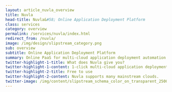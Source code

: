 ```yaml
---
layout: article_nuvla_overview
title: Nuvla
head-title: Nuvla&#58; Online Application Deployment Platform
class: services
category: overview
permalink: /services/nuvla/index.html
redirect_from: /nuvla/
image: /img/design/slipstream_category.png
sub: overview
subtitle: Online Application Deployment Platform
summary: Online PaaS for multi-cloud application deployment automation.
twitter-highlight-1-title: What does Nuvla give you?
twitter-highlight-1-content: 1-click multi-cloud application deployment service. Real multi-cloud software solution built on open source software
twitter-highlight-2-title: Free to use
twitter-highlight-2-content: Nuvla supports many mainstream clouds.
twitter-image: /img/content/slipstream_schema_color_on_transparent_2500px.png
---
```

